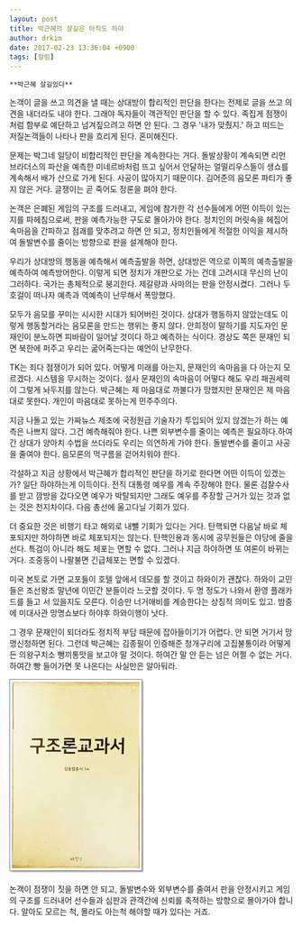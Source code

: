 ```yaml
---
layout: post
title: 박근혜의 살길은 아직도 하야
author: drkim
date: 2017-02-23 13:36:04 +0900
tags: [컬럼]
---
```

 


    **박근혜 살길있다**

  


논객이 글을 쓰고 의견을 낼 때는 상대방이 합리적인 판단을 한다는 전제로 글을 쓰고 의견을 내더라도 내야 한다. 그래야 독자들이 객관적인 판단을 할 수 있다. 족집게 점쟁이처럼 함부로 예단하고 넘겨짚으려고 하면 안 된다. 그 경우 '내가 맞췄지.' 하고 떠드는 저질논객들이 나타나 판을 흐리게 된다. 혼미해진다. 

  


문제는 박그네 일당이 비합리적인 판단을 계속한다는 거다. 돌발상황이 계속되면 리먼 브라더스의 파산을 예측한 미네르바처럼 뜨고 싶어서 안달하는 얼떨리우스들이 생쇼를 계속해서 배가 산으로 가게 된다. 사공이 많아지기 때문이다. 김어준의 음모론 파티가 좋지 않은 거다. 글쟁이는 곧 죽어도 정론을 펴야 한다. 

  


논객은 은폐된 게임의 구조를 드러내고, 게임에 참가한 각 선수들에게 어떤 이득이 있는지를 파헤침으로써, 판을 예측가능한 구도로 몰아가야 한다. 정치인의 머릿속을 헤집어 속마음을 간파하고 점괘를 맞추려고 하면 안 되고, 정치인들에게 적절한 이익을 제시하여 돌발변수를 줄이는 방향으로 판을 설계해야 한다. 

  


우리가 상대방의 행동을 예측해서 예측출발을 하면, 상대방은 역으로 이쪽의 예측출발을 예측하여 예측방어한다. 이렇게 되면 정치가 개판으로 가는 건데 고려시대 무신의 난이 그러하다. 국가는 총체적으로 붕괴한다. 제갈량과 사마의는 판을 안정시켰다. 그러나 두 호걸이 떠나자 예측과 역예측이 난무해서 폭망했다. 

  


모두가 음모를 꾸미는 시시한 시대가 되어버린 것이다. 상대가 행동하지 않았는데도 이렇게 행동할거라는 음모론을 만드는 행위는 좋지 않다. 안희정이 말하기를 지도자인 문재인이 분노하면 피바람이 일어날 것이다 하고 예측하는 식이다. 경상도 쪽은 문재인 되면 북한에 퍼주고 우리는 굶어죽는다는 예언이 난무한다. 

  


TK는 죄다 점쟁이가 되어 있다. 어떻게 미래를 아는지, 문재인의 속마음을 다 아는지 모르겠다. 시스템을 무시하는 것이다. 설사 문재인의 속마음이 어떻다 해도 우리 패권세력이 그렇게 놔두지를 않는다. 박근혜는 제 마음대로 까불다가 망했지만 문재인은 제 마음대로 못한다. 개인이 마음대로 못하는게 민주주의다. 

  


지금 나돌고 있는 가짜뉴스 제조에 국정원급 기술자가 투입되어 있지 않겠는가 하는 예측은 나쁘지 않다. 그건 예측해줘야 한다. 나쁜 외부변수를 줄이는 예측은 필요하다.하여간 상대가 양아치 수법을 쓰더라도 우리는 의연하게 가야 한다. 돌발변수를 줄이고 사공을 줄여야 한다. 음모론의 먹구름을 걷어치워야 한다.

  


각설하고 지금 상황에서 박근혜가 합리적인 판단을 하기로 한다면 어떤 이득이 있겠는가? 일단 하야하는게 이득이다. 전직 대통령 예우를 계속 주장해야 한다. 물론 검찰수사를 받고 깜방을 갔다오면 예우가 박탈되지만 그래도 예우를 주장할 근거가 있는 것과 없는 것은 천지차이다. 다음 총선에 울고다닐 기회가 있다. 

  


더 중요한 것은 비행기 타고 해외로 내뺄 기회가 있다는 거다. 탄핵되면 다음날 바로 체포되지만 하야하면 바로 체포되지는 않는다. 탄핵인용과 동시에 공무원들은 야당에 줄을 선다. 특검이 아니라 해도 체포는 면할 수 없다. 그러나 지금 하야하면 또 여론이 바뀌는 거다. 조중동이 나팔불면 긴급체포는 면할 수 있겠다. 

  


미국 본토로 가면 교포들이 호텔 앞에서 데모를 할 것이고 하와이가 괜찮다. 하와이 교민들은 조선왕조 말년에 이민간 분들이라 느긋할 것이다. 두 명 정도가 나와서 환영 플래카드를 들고 서 있을지도 모른다. 이승만 너거애비를 계승한다는 상징적 의미도 있고. 밤중에 미대사관 망명쇼보다 하야후 하와이행이 낫다. 

  


그 경우 문재인이 되더라도 정치적 부담 때문에 잡아들이기가 어렵다. 안 되면 거기서 망명신청하면 된다. 그런데 박근혜는 김종필이 인증해준 청개구리에 고집불통이라 어떻게든 의왕구치소 뺑끼통맛을 보고야 말 것이다. 하여간 말 안 듣는 넘은 어쩔 수 없는 거다. 하여간 빵 들어가면 못 나온다는 사실만은 알아둬라. 

  



 ![](/files/attach/images/199/513/812/20170108_234810.jpg) 

  


논객이 점쟁이 짓을 하면 안 되고, 돌발변수와 외부변수를 줄여서 판을 안정시키고 게임의 구조를 드러내어 선수들과 심판과 관객간에 신뢰를 축적하는 방향으로 몰아가야 합니다. 알아도 모르는 척, 몰라도 아는척 해야할 때가 있다는 거죠.